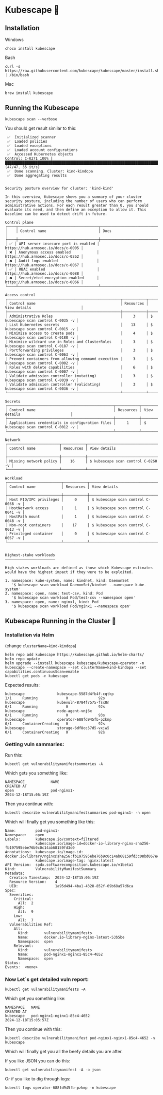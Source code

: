 # Kubescape 📡
## Installation 

Windows

    choco install kubescape

Bash

    curl -s https://raw.githubusercontent.com/kubescape/kubescape/master/install.sh | /bin/bash

Mac

    brew install kubescape

## Running the Kubescape 

    kubescape scan --verbose

You should get result similar to this:

```
 ✅  Initialized scanner
 ✅  Loaded policies
 ✅  Loaded exceptions
 ✅  Loaded account configurations
 ✅  Accessed Kubernetes objects
Control: C-0271 100% |████████████████████████████████████████████████████████████████████████████████████████████████████████████████████████████████████████████████████████████████████████████████████████████| (47/47, 35 it/s)
 ✅  Done scanning. Cluster: kind-kindopa
 ✅  Done aggregating results


Security posture overview for cluster: 'kind-kind'

In this overview, Kubescape shows you a summary of your cluster security posture, including the number of users who can perform administrative actions. For each result greater than 0, you should evaluate its need, and then define an exception to allow it. This baseline can be used to detect drift in future.

Control plane
┌────┬─────────────────────────────────────┬────────────────────────────────────┐
│    │ Control name                        │ Docs                               │
├────┼─────────────────────────────────────┼────────────────────────────────────┤
│ ✅ │ API server insecure port is enabled │ https://hub.armosec.io/docs/c-0005 │
│ ❌ │ Anonymous access enabled            │ https://hub.armosec.io/docs/c-0262 │
│ ❌ │ Audit logs enabled                  │ https://hub.armosec.io/docs/c-0067 │
│ ✅ │ RBAC enabled                        │ https://hub.armosec.io/docs/c-0088 │
│ ❌ │ Secret/etcd encryption enabled      │ https://hub.armosec.io/docs/c-0066 │
└────┴─────────────────────────────────────┴────────────────────────────────────┘

Access control
┌────────────────────────────────────────────────────┬───────────┬────────────────────────────────────┐
│ Control name                                       │ Resources │ View details                       │
├────────────────────────────────────────────────────┼───────────┼────────────────────────────────────┤
│ Administrative Roles                               │     3     │ $ kubescape scan control C-0035 -v │
│ List Kubernetes secrets                            │    13     │ $ kubescape scan control C-0015 -v │
│ Minimize access to create pods                     │     4     │ $ kubescape scan control C-0188 -v │
│ Minimize wildcard use in Roles and ClusterRoles    │     3     │ $ kubescape scan control C-0187 -v │
│ Portforwarding privileges                          │     3     │ $ kubescape scan control C-0063 -v │
│ Prevent containers from allowing command execution │     3     │ $ kubescape scan control C-0002 -v │
│ Roles with delete capabilities                     │     6     │ $ kubescape scan control C-0007 -v │
│ Validate admission controller (mutating)           │     3     │ $ kubescape scan control C-0039 -v │
│ Validate admission controller (validating)         │     3     │ $ kubescape scan control C-0036 -v │
└────────────────────────────────────────────────────┴───────────┴────────────────────────────────────┘

Secrets
┌─────────────────────────────────────────────────┬───────────┬────────────────────────────────────┐
│ Control name                                    │ Resources │ View details                       │
├─────────────────────────────────────────────────┼───────────┼────────────────────────────────────┤
│ Applications credentials in configuration files │     1     │ $ kubescape scan control C-0012 -v │
└─────────────────────────────────────────────────┴───────────┴────────────────────────────────────┘

Network
┌────────────────────────┬───────────┬────────────────────────────────────┐
│ Control name           │ Resources │ View details                       │
├────────────────────────┼───────────┼────────────────────────────────────┤
│ Missing network policy │    16     │ $ kubescape scan control C-0260 -v │
└────────────────────────┴───────────┴────────────────────────────────────┘

Workload
┌─────────────────────────┬───────────┬────────────────────────────────────┐
│ Control name            │ Resources │ View details                       │
├─────────────────────────┼───────────┼────────────────────────────────────┤
│ Host PID/IPC privileges │     0     │ $ kubescape scan control C-0038 -v │
│ HostNetwork access      │     1     │ $ kubescape scan control C-0041 -v │
│ HostPath mount          │     1     │ $ kubescape scan control C-0048 -v │
│ Non-root containers     │    17     │ $ kubescape scan control C-0013 -v │
│ Privileged container    │     0     │ $ kubescape scan control C-0057 -v │
└─────────────────────────┴───────────┴────────────────────────────────────┘


Highest-stake workloads
───────────────────────

High-stakes workloads are defined as those which Kubescape estimates would have the highest impact if they were to be exploited.

1. namespace: kube-system, name: kindnet, kind: DaemonSet
   '$ kubescape scan workload DaemonSet/kindnet --namespace kube-system'
2. namespace: open, name: test-csv, kind: Pod
   '$ kubescape scan workload Pod/test-csv --namespace open'
3. namespace: open, name: nginx1, kind: Pod
   '$ kubescape scan workload Pod/nginx1 --namespace open'
```

## Kubescape Running in the Cluster 🎥

### Installation via Helm
(change `clusterName=kind-kindopa`)

    helm repo add kubescape https://kubescape.github.io/helm-charts/
    helm repo update
    helm upgrade --install kubescape kubescape/kubescape-operator -n kubescape --create-namespace --set clusterName=kind-kindopa --set capabilities.continuousScan=enable
    kubectl get pods -n kubescape

Expected results:
```
kubescape               kubescape-5587d4fb4f-cqtkp                          1/1     Running             0              92s
kubescape               kubevuln-8784f7575-fsx8n                            0/1     Running             0              92s
kubescape               node-agent-vnj6x                                    0/1     Running             0              93s
kubescape               operator-688fd945fb-pzkmp                           0/1     ContainerCreating   0              92s
kubescape               storage-6df8cc57d5-vxjw5                            0/1     ContainerCreating   0              92s
```

### Getting vuln sammaries:
Run this:

    kubectl get vulnerabilitymanifestsummaries -A
    
Which gets you something like:
```
NAMESPACE            NAME                                            CREATED AT
open                 pod-nginx1-                                     2024-12-18T15:06:19Z
```

Then you continue with:

    kubectl describe vulnerabilitymanifestsummaries pod-nginx1- -n open

Which will finally get you something like this:
```
Name:         pod-nginx1-
Namespace:    open
Labels:       kubescape.io/context=filtered
              kubescape.io/image-id=docker-io-library-nginx-sha256-fb197595ebe76b9c0c14ab68159fd3c0
Annotations:  kubescape.io/image-id: docker.io/library/nginx@sha256:fb197595ebe76b9c0c14ab68159fd3c08bd067ec62300583543f0ebda353b5be
              kubescape.io/image-tag: nginx:latest
API Version:  spdx.softwarecomposition.kubescape.io/v1beta1
Kind:         VulnerabilityManifestSummary
Metadata:
  Creation Timestamp:  2024-12-18T15:06:19Z
  Resource Version:    4
  UID:                 1a95d494-4ba1-4328-852f-09b68a57d6ca
Spec:
  Severities:
    Critical:
      All:  2
    High:
      All:  9
    Low:
      All:  7
  Vulnerabilities Ref:
    All:
      Kind:       vulnerabilitymanifests
      Name:       docker.io-library-nginx-latest-53b5be
      Namespace:  open
    Relevant:
      Kind:       vulnerabilitymanifests
      Name:       pod-nginx1-nginx1-85c4-4652
      Namespace:  open
Status:
Events:  <none>    
```

### Now Let`s get detailed vuln report:

    kubectl get vulnerabilitymanifests -A

Which get you something like:
```
NAMESPACE   NAME                                                                        CREATED AT
kubescape   pod-nginx1-nginx1-85c4-4652                                                 2024-12-18T15:05:57Z
```

Then you continue with this:

    kubectl describe vulnerabilitymanifest pod-nginx1-nginx1-85c4-4652 -n kubescape

Which will finally get you all the beefy details you are after.

If you like JSON you can do this:

    kubectl get vulnerabilitymanifest -A -o json

Or if you like to dig through logs:

    kubectl logs operator-688fd945fb-pzkmp -n kubescape
    
    
